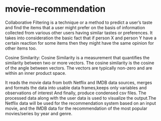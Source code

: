 # movie-recommendation
Collaborative Filtering is a technique or a method to predict a user’s taste and find the items that a user might prefer on the basis of information collected from various other users having similar tastes or preferences. It takes into consideration the basic fact that if person X and person Y have a certain reaction for some items then they might have the same opinion for other items too.

Cosine Similarity:
Cosine Similarity is a measurement that quantifies the similarity between two or more vectors. The cosine similarity is the cosine of the angle between vectors. The vectors are typically non-zero and are within an inner product space.

It reads the movie data from both Netflix and IMDB data sources, merges and formats the data into usable data frames,keeps only variables and observations of interest And finally, produce condensed csv files.
The processed data along with the user data is used to visualize the output.The Netflix data will be used for the recommendation system based on an input movie, and the IMDB data for the recommendation of the most popular movies/series by year and genre. 

